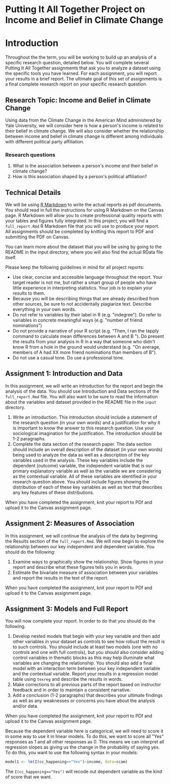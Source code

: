 # Putting It All Together Project on Income and Belief in Climate Change

# Introduction

Throughout the the term, you will be working to build up an analysis of a specific research question, detailed below. You will complete several Putting It All Together assignments that ask you to analyze a dataset using the specific tools you have learned. For each assignment, you will report your results in a brief report. The ultimate goal of this set of assignments is a final complete research report on your specific research question. 

## Research Topic: Income and Belief in Climate Change 

Using data from the Climate Change in the American Mind administered by Yale University, we will consider here is how a person's income is related to their belief in climate change. We will also consider whether the relationship between income and belief in climate change is different among individuals with different political party affiliation.

### Research questions

1. What is the association between a person's income and their belief in climate change?
2. How is this association shaped by a person's political affiliation?

## Technical Details

We will be using [R Markdown](https://rmarkdown.rstudio.com/) to write the actual reports as pdf documents. You should read in full the instructions for using R Markdown on the Canvas page. R Markdown will allow you to create professional quality reports with your tables and figures fully integrated. In this project, you will find a `full_report.Rmd` R Markdown file that you will use to produce your report. All assignments should be completed by knitting this report to PDF and submitting the PDF on Canvas. 

You can learn more about the dataset that you will be using by going to the README in the input directory, where you will also find the actual RData file itself. 

Please keep the following guidelines in mind for all project reports:

- Use clear, concise and accessible language throughout the report. Your target reader is not me, but rather a smart group of people who have little experience in interpreting statistics. Your job is to explain your results to them.
- Because you will be describing things that are already described from other sources, be sure to not accidentally plagiarize text. Describe everything in your own words.
- Do not refer to variables by their label in R (e.g. "indegree"). Do refer to variables in concrete meaningful ways (e.g. "number of friend nominations")
- Do not provide a narrative of your R script (e.g. "Then, I ran the tapply command to calculate mean differences between A and B "). Do present the results from your analysis in R in a way that someone who didn't know R from a hole in the ground would understand (e.g. "On average, members of A had XX more friend nominations than members of B").
- Do not use a casual tone. Do use a professional tone.

## Assignment 1: Introduction and Data

In this assignment, we will write an introduction for the report and begin the analysis of the data. You should use Introduction and Data sections of the `full_report.Rmd` file. You will also want to be sure to read the information about the variables and dataset provided in the README file in the `input` directory.

1. Write an introduction. This introduction should include a statement of the research question (in your own words) and a justification for why it is important to know the answer to this research question. Use your sociological imagination for the justification. The introduction should be 1-2 paragraphs.
2. Complete the data section of the research paper. The data section should include an overall description of the dataset (in your own words) being used to analyze the data as well as a description of the key variables used in the analysis. These key variables include the dependent (outcome) variable, the independent variable that is our primary explanatory variable as well as the variable we are considering as the contextual variable. All of these variables are identified in your research question above. You should include figures showing the distribution of each of these key variables as well as text that describes any key features of these distributions.

When you have completed the assignment, knit your report to PDf and upload it to the Canvas assignment page.

## Assignment 2: Measures of Association

In this assignment, we will continue the analysis of the data by beginning the Results section of the `full_report.Rmd`. We will now begin to explore the relationship between our key independent and dependent variable. You should do the following:

1. Examine ways to graphically show the relationship. Show figures in your report and describe what these figures tells you in words.
2. Estimate the bivariate measure of association between your variables and report the results in the text of the report.

When you have completed the assignment, knit your report to PDf and upload it to the Canvas assignment page.

## Assignment 3: Models and Full Report

You will now complete your report. In order to do that you should do the following.

1. Develop nested models that begin with your key variable and then add other variables in your dataset as controls to see how robust the result is to such controls. You should include at least two models (one with no controls and one with full controls), but you should also consider adding control variables in thematic blocks as this may help illuminate what variables are changing the relationship. You should also add a final model with an interaction term between your key independent variable and the contextual variable. Report your results in a regression model table using `texreg` and describe the results in words.
2. Make corrections to all previous parts of the report based on instructor feedback and in order to maintain a consistent narrative.
3. Add a conclusion (1-2 paragraphs) that describes your ultimate findings as well as any weaknesses or concerns you have about the analysis and/or data.

When you have completed the assignment, knit your report to PDf and upload it to the Canvas assignment page.

Because the dependent variable here is categorical, we will need to score it in some way to use it in linear models. To do this, we want to score all "Yes" responses as 1 and all other responses as 0. This means we can interpret all regression slopes as giving us the change in the probability of saying yes. To do this, you want to use the following syntax in your models:

```r
model1 <- lm(I(cc_happening=="Yes")~income, data=ccam)
```

The `I(cc_happening=="Yes")` will recode out dependent variable as the kind of score that we want.